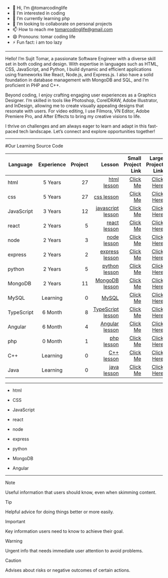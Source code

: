 - 👋 Hi, I’m @tomarcodinglife
- 👀 I’m interested in coding
- 🌱 I’m currently learning php
- 💞️ I’m looking to collaborate on personal projects
- 📫 How to reach me tomarcodinglife@gmail.com
- 😄 Pronouns: tomar coding life
- ⚡ Fun fact: i am too lazy
---

Hello! I’m Sujit Tomar, a passionate Software Engineer with a diverse skill set in both coding and design. With expertise in languages such as HTML, CSS, JavaScript, and Python, I build dynamic and efficient applications using frameworks like React, Node.js, and Express.js. I also have a solid foundation in database management with MongoDB and SQL, and I’m proficient in PHP and C++.

Beyond coding, I enjoy crafting engaging user experiences as a Graphics Designer. I’m skilled in tools like Photoshop, CorelDRAW, Adobe Illustrator, and InDesign, allowing me to create visually appealing designs that resonate with users. For video editing, I use Filmora, VN Editor, Adobe Premiere Pro, and After Effects to bring my creative visions to life.

I thrive on challenges and am always eager to learn and adapt in this fast-paced tech landscape. Let’s connect and explore opportunities together!



---
#Our Learning Source Code

| Language      | Experience    | Project  |  Lesson  | Small Project Link  | Large Project Link  | 
| ------------- |:-------------:| -----:| -----:| -----:| -----:|
| html          | 5 Years       | 27     | [html lesson](https://github.com/tomarcodinglife/html)              | [Click Me](https://github.com/iamsujittomar) | [Click Here](https://github.com/sujitsoftengg) |
| css           | 5 Years       | 27     | [css lesson](https://github.com/tomarcodinglife/css)                | [Click Me](https://github.com/iamsujittomar) | [Click Here](https://github.com/sujitsoftengg) |
| JavaScript    | 3 Years       | 12     | [javascript lesson](https://github.com/tomarcodinglife/javascript)  | [Click Me](https://github.com/iamsujittomar) | [Click Here](https://github.com/sujitsoftengg) |
| react         | 2 Years       | 5      | [react lesson](https://github.com/tomarcodinglife/React)            | [Click Me](https://github.com/iamsujittomar) | [Click Here](https://github.com/sujitsoftengg) |
| node          | 2 Years       | 3      | [node lesson](https://github.com/tomarcodinglife/Node)              | [Click Me](https://github.com/iamsujittomar) | [Click Here](https://github.com/sujitsoftengg) |
| express       | 2 Years       | 2      | [express lesson](https://github.com/tomarcodinglife/Express)        | [Click Me](https://github.com/iamsujittomar) | [Click Here](https://github.com/sujitsoftengg) |
| python        | 2 Years       | 5      | [python lesson](https://github.com/tomarcodinglife/Python)          | [Click Me](https://github.com/iamsujittomar) | [Click Here](https://github.com/sujitsoftengg) |
| MongoDB       | 2 Years       | 11     | [MongoDB lesson](https://github.com/tomarcodinglife/MongoDB)        | [Click Me](https://github.com/iamsujittomar) | [Click Here](https://github.com/sujitsoftengg) |
| MySQL         | Learning      | 0      | [MySQL](https://github.com/tomarcodinglife/MySQL)                   | [Click Me](https://github.com/iamsujittomar) | [Click Here](https://github.com/sujitsoftengg) |
| TypeScript    | 6 Month       | 8      | [TypeScript lesson](https://github.com/tomarcodinglife/Typescript)  | [Click Me](https://github.com/iamsujittomar) | [Click Here](https://github.com/sujitsoftengg) |
| Angular       | 6 Month       | 4      | [Angular lesson](https://github.com/tomarcodinglife/Angular)        | [Click Me](https://github.com/iamsujittomar) | [Click Here](https://github.com/sujitsoftengg) |
| php           | 0 Month       | 1      | [php lesson](https://github.com/tomarcodinglife/php)                | [Click Me](https://github.com/iamsujittomar) | [Click Here](https://github.com/sujitsoftengg) |
| C++           | Learning      | 0      | [C++ lesson](https://github.com/tomarcodinglife/CPP)                | [Click Me](https://github.com/iamsujittomar) | [Click Here](https://github.com/sujitsoftengg) |
| Java          | Learning      | 0      | [java lesson](https://github.com/tomarcodinglife/Java)              | [Click Me](https://github.com/iamsujittomar) | [Click Here](https://github.com/sujitsoftengg) |

---
- html
* CSS
+ JavaScript
- react  
* node
+ express
- python  
* MongoDB
+ Angular

---

> [!NOTE]
> Useful information that users should know, even when skimming content.

> [!TIP]
> Helpful advice for doing things better or more easily.

> [!IMPORTANT]
> Key information users need to know to achieve their goal.

> [!WARNING]
> Urgent info that needs immediate user attention to avoid problems.

> [!CAUTION]
> Advises about risks or negative outcomes of certain actions.


<!---
tomarcodinglife/tomarcodinglife is a ✨ special ✨ repository because its `README.md` (this file) appears on your GitHub profile.
You can click the Preview link to take a look at your changes.
--->
